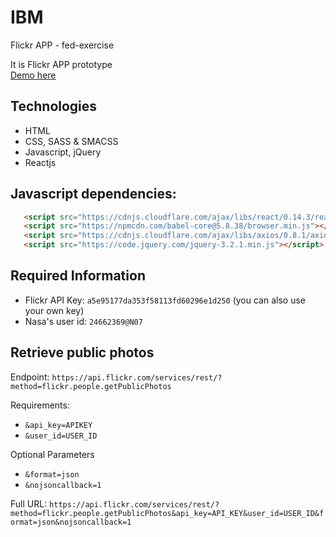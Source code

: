 # IBM
Flickr APP - fed-exercise

It is Flickr APP prototype <br>
[Demo here](http://onclickmidia.net/ibm) 

## Technologies
- HTML
- CSS, SASS & SMACSS
- Javascript, jQuery
- Reactjs

## Javascript dependencies:
```html
   <script src="https://cdnjs.cloudflare.com/ajax/libs/react/0.14.3/react.min.js"></script>
   <script src="https://npmcdn.com/babel-core@5.8.38/browser.min.js"></script>
   <script src="https://cdnjs.cloudflare.com/ajax/libs/axios/0.8.1/axios.min.js"></script>
   <script src="https://code.jquery.com/jquery-3.2.1.min.js"></script>
```

## Required Information
- Flickr API Key: `a5e95177da353f58113fd60296e1d250` (you can also use your own key)
- Nasa's user id: `24662369@N07`

## Retrieve public photos
Endpoint: `https://api.flickr.com/services/rest/?method=flickr.people.getPublicPhotos`

Requirements:
- `&api_key=APIKEY`
- `&user_id=USER_ID`

Optional Parameters
- `&format=json`
- `&nojsoncallback=1`

Full URL:  `https://api.flickr.com/services/rest/?method=flickr.people.getPublicPhotos&api_key=API_KEY&user_id=USER_ID&format=json&nojsoncallback=1`
